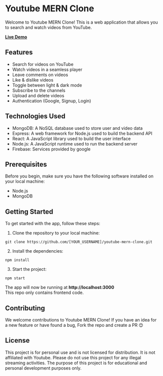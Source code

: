 # Youtube MERN Clone
Welcome to Youtube MERN Clone! This is a web application that allows you to search and watch videos from YouTube.

[**Live Demo**](https://hosting-6adeb.firebaseapp.com/)

## Features
- Search for videos on YouTube
- Watch videos in a seamless player
- Leave comments on videos
- Like & dislike videos
- Toggle between light & dark mode
- Subscribe to the channels
- Upload and delete videos
- Authentication (Google, Signup, Login)

## Technologies Used
- MongoDB: A NoSQL database used to store user and video data
- Express: A web framework for Node.js used to build the backend API
- React: A JavaScript library used to build the user interface
- Node.js: A JavaScript runtime used to run the backend server
- Firebase: Services provided by google

## Prerequisites
Before you begin, make sure you have the following software installed on your local machine:

- Node.js
- MongoDB

## Getting Started
To get started with the app, follow these steps:

1. Clone the repository to your local machine:

```
git clone https://github.com/[YOUR_USERNAME]/youtube-mern-clone.git
```
2. Install the dependencies:
```
npm install
```
3. Start the project:
```
npm start
```
The app will now be running at **http://localhost:3000** \
This repo only contains frontend code.

## Contributing
We welcome contributions to Youtube MERN Clone! If you have an idea for a new feature or have found a bug, Fork the repo and create a PR 😊

## License
This project is for personal use and is not licensed for distribution. It is not affiliated with Youtube. Please do not use this project for any illegal streaming activities. The purpose of this project is for educational and personal development purposes only.
